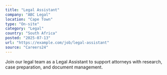 ```yaml
---
title: "Legal Assistant"
company: "ABC Legal"
location: "Cape Town"
type: "On-site"
category: "Legal"
country: "South Africa"
posted: "2025-07-13"
url: "https://example.com/job/legal-assistant"
source: "Careers24"
---
```


Join our legal team as a Legal Assistant to support attorneys with research, case preparation, and document management.
